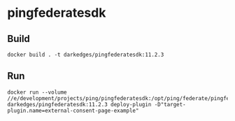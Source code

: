 # pingfederatesdk

## Build

```console
docker build . -t darkedges/pingfederatesdk:11.2.3
```

## Run

```console
docker run --volume //e/development/projects/ping/pingfederatesdk:/opt/ping/federate/pingfederatesdk darkedges/pingfederatesdk:11.2.3 deploy-plugin -D"target-plugin.name=external-consent-page-example"
```
